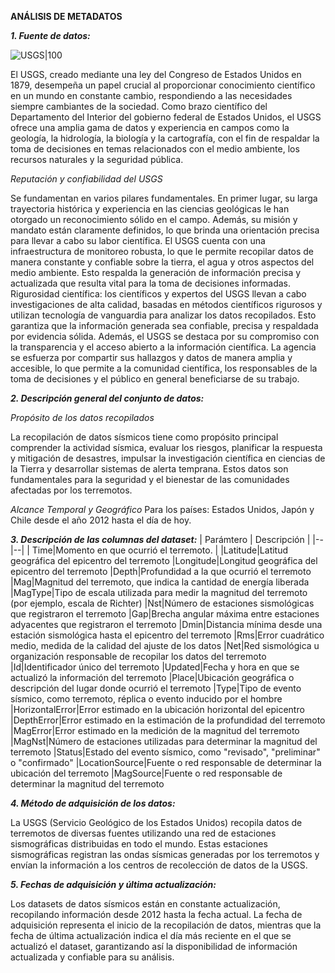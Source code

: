 ﻿**ANÁLISIS DE METADATOS**

***1. Fuente de datos:***

![USGS|100](https://github.com/andesp19/Proyecto-Final-Data-Science/blob/a9b02eb21929b93a55334893d48df6c964cffa44/img/usgs-logo.png)

El USGS, creado mediante una ley del Congreso de Estados Unidos en 1879, desempeña un papel crucial al proporcionar conocimiento científico en un mundo en constante cambio, respondiendo a las necesidades siempre cambiantes de la sociedad. Como brazo científico del Departamento del Interior del gobierno federal de Estados Unidos, el USGS ofrece una amplia gama de datos y experiencia en campos como la geología, la hidrología, la biología y la cartografía, con el fin de respaldar la toma de decisiones en temas relacionados con el medio ambiente, los recursos naturales y la seguridad pública.

*Reputación y confiabilidad del USGS*

Se fundamentan en varios pilares fundamentales. En primer lugar, su larga trayectoria histórica y experiencia en las ciencias geológicas le han otorgado un reconocimiento sólido en el campo. Además, su misión y mandato están claramente definidos, lo que brinda una orientación precisa para llevar a cabo su labor científica.
El USGS cuenta con una infraestructura de monitoreo robusta, lo que le permite recopilar datos de manera constante y confiable sobre la tierra, el agua y otros aspectos del medio ambiente. Esto respalda la generación de información precisa y actualizada que resulta vital para la toma de decisiones informadas.
Rigurosidad científica: los científicos y expertos del USGS llevan a cabo investigaciones de alta calidad, basadas en métodos científicos rigurosos y utilizan tecnología de vanguardia para analizar los datos recopilados. Esto garantiza que la información generada sea confiable, precisa y respaldada por evidencia sólida.
Además, el USGS se destaca por su compromiso con la transparencia y el acceso abierto a la información científica. La agencia se esfuerza por compartir sus hallazgos y datos de manera amplia y accesible, lo que permite a la comunidad científica, los responsables de la toma de decisiones y el público en general beneficiarse de su trabajo.

***2. Descripción general del conjunto de datos:***

*Propósito de los datos recopilados*

La recopilación de datos sísmicos tiene como propósito principal comprender la actividad sísmica, evaluar los riesgos, planificar la respuesta y mitigación de desastres, impulsar la investigación científica en ciencias de la Tierra y desarrollar sistemas de alerta temprana. Estos datos son fundamentales para la seguridad y el bienestar de las comunidades afectadas por los terremotos.

*Alcance Temporal y Geográfico*
Para los países: Estados Unidos, Japón y Chile desde el año 2012 hasta el día de hoy.

***3. Descripción de las columnas del dataset:***
| Parámtero | Descripción |
|--|--|
| Time|Momento en que ocurrió el terremoto.  |
|Latitude|Latitud geográfica del epicentro del terremoto
|Longitude|Longitud geográfica del epicentro del terremoto
|Depth|Profundidad a la que ocurrió el terremoto
|Mag|Magnitud del terremoto, que indica la cantidad de energía liberada
|MagType|Tipo de escala utilizada para medir la magnitud del terremoto (por ejemplo, escala de Richter)
|Nst|Número de estaciones sismológicas que registraron el terremoto
|Gap|Brecha angular máxima entre estaciones adyacentes que registraron el terremoto
|Dmin|Distancia mínima desde una estación sismológica hasta el epicentro del terremoto
|Rms|Error cuadrático medio, medida de la calidad del ajuste de los datos
|Net|Red sismológica u organización responsable de recopilar los datos del terremoto
|Id|Identificador único del terremoto
|Updated|Fecha y hora en que se actualizó la información del terremoto
|Place|Ubicación geográfica o descripción del lugar donde ocurrió el terremoto
|Type|Tipo de evento sísmico, como terremoto, réplica o evento inducido por el hombre
|HorizontalError|Error estimado en la ubicación horizontal del epicentro
|DepthError|Error estimado en la estimación de la profundidad del terremoto
|MagError|Error estimado en la medición de la magnitud del terremoto
|MagNst|Número de estaciones utilizadas para determinar la magnitud del terremoto
|Status|Estado del evento sísmico, como "revisado", "preliminar" o "confirmado"
|LocationSource|Fuente o red responsable de determinar la ubicación del terremoto
|MagSource|Fuente o red responsable de determinar la magnitud del terremoto

***4. Método de adquisición de los datos:***

La USGS (Servicio Geológico de los Estados Unidos) recopila datos de terremotos de diversas fuentes utilizando una red de estaciones sismográficas distribuidas en todo el mundo. Estas estaciones sismográficas registran las ondas sísmicas generadas por los terremotos y envían la información a los centros de recolección de datos de la USGS.

***5. Fechas de adquisición y última actualización:***

Los datasets de datos sísmicos están en constante actualización, recopilando información desde 2012 hasta la fecha actual. La fecha de adquisición representa el inicio de la recopilación de datos, mientras que la fecha de última actualización indica el día más reciente en el que se actualizó el dataset, garantizando así la disponibilidad de información actualizada y confiable para su análisis.
